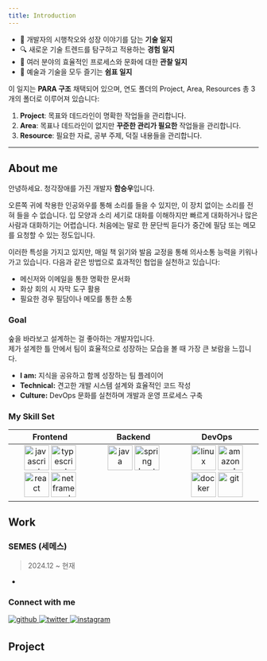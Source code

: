 ```yaml
---
title: Introduction
---
```

- 🔭 개발자의 시행착오와 성장 이야기를 담는 **기술 일지**  
- 🔍 새로운 기술 트렌드를 탐구하고 적용하는 **경험 일지**  
- 🌟 여러 분야의 효율적인 프로세스와 문화에 대한 **관찰 일지**  
- 🎈 예술과 기술을 모두 즐기는 **쉼표 일지**  

이 일지는 **PARA 구조** 채택되어 있으며, 연도 폴더의 Project, Area, Resources 총 3개의 폴더로 이루어져 있습니다:

1. **Project**: 목표와 데드라인이 명확한 작업들을 관리합니다.
2. **Area**: 목표나 데드라인이 없지만 **꾸준한 관리가 필요한** 작업들을 관리합니다.
3. **Resource**: 필요한 자료, 공부 주제, 덕질 내용들을 관리합니다.


---
## About me

안녕하세요. 청각장애를 가진 개발자 **함승우**입니다.

오른쪽 귀에 착용한 인공와우를 통해 소리를 들을 수 있지만, 이 장치 없이는 소리를 전혀 들을 수 없습니다. 입 모양과 소리 세기로 대화를 이해하지만 빠르게 대화하거나 많은 사람과 대화하기는 어렵습니다. 처음에는 말로 한 문단씩 듣다가 중간에 필담 또는 메모를 요청할 수 있는 정도입니다.

이러한 특성을 가지고 있지만, 매일 책 읽기와 발음 교정을 통해 의사소통 능력을 키워나가고 있습니다. 다음과 같은 방법으로 효과적인 협업을 실천하고 있습니다:

- 메신저와 이메일을 통한 명확한 문서화
- 화상 회의 시 자막 도구 활용
- 필요한 경우 필담이나 메모를 통한 소통

### Goal

숲을 바라보고 설계하는 걸 좋아하는 개발자입니다.  
제가 설계한 틀 안에서 팀이 효율적으로 성장하는 모습을 볼 때 가장 큰 보람을 느낍니다.

- **I am:** 지식을 공유하고 함께 성장하는 팀 플레이어
- **Technical:** 견고한 개발 시스템 설계와 효율적인 코드 작성
- **Culture:** DevOps 문화를 실천하며 개발과 운영 프로세스 구축

### My Skill Set  

<table>
    <thead>
        <tr>
            <th align="center" width="33%">Frontend</th>
            <th align="center" width="33%">Backend</th>
            <th align="center" width="33%">DevOps</th>
        </tr>
    </thead>
    <tr>
        <td valign="top">
            <div align="center">
                <img src="https://cdn.jsdelivr.net/gh/devicons/devicon/icons/javascript/javascript-original.svg" alt='javascript' height="50"/>
                <img src="https://cdn.jsdelivr.net/gh/devicons/devicon/icons/typescript/typescript-original.svg" alt='typescript' height="50"/>
                <img src="https://cdn.jsdelivr.net/gh/devicons/devicon/icons/react/react-original.svg" alt='react'  height="50"/>
                <img src="https://cdn.jsdelivr.net/gh/devicons/devicon/icons/dot-net/dot-net-original.svg" alt='net framework'  height="50"/>
            </div>
        </td>
        <td valign="top">
            <div align="center">
                <img src="https://cdn.jsdelivr.net/gh/devicons/devicon/icons/java/java-original.svg" alt='java' height="50"/>
                <img src="https://cdn.jsdelivr.net/gh/devicons/devicon/icons/spring/spring-original.svg" alt='spring boot' height="50"/>
            </div>
        </td>
        <td valign="top">
            <div align="center">
                <img src="https://cdn.jsdelivr.net/gh/devicons/devicon/icons/linux/linux-original.svg" alt='linux'  height="50"/>
                <img src="https://cdn.jsdelivr.net/gh/devicons/devicon@latest/icons/amazonwebservices/amazonwebservices-original-wordmark.svg" alt='amazon web service' height="50" />
                <img src="https://cdn.jsdelivr.net/gh/devicons/devicon/icons/docker/docker-original.svg" alt='docker'  height="50"/>
                <img src="https://cdn.jsdelivr.net/gh/devicons/devicon/icons/git/git-original.svg" alt='git'  height="50"/>
            </div>
        </td>
    </tr>
</table>

## Work

### SEMES (세메스)

> 2024.12 ~ 현재

-

### Connect with me  
<a href="https://github.com/https://github.com/nextlife-dev" target="_blank">
<img src=https://img.shields.io/badge/github-%2324292e.svg?&style=for-the-badge&logo=github&logoColor=white alt=github style="margin-bottom: 5px;" />
</a>
<a href="https://twitter.com/https://x.com/iamkkum" target="_blank">
<img src=https://img.shields.io/badge/twitter-%2300acee.svg?&style=for-the-badge&logo=twitter&logoColor=white alt=twitter style="margin-bottom: 5px;" />
</a>
<a href="https://instagram.com/https://www.instagram.com/seungwoo.mylife/" target="_blank">
<img src=https://img.shields.io/badge/instagram-%23000000.svg?&style=for-the-badge&logo=instagram&logoColor=white alt=instagram style="margin-bottom: 5px;" />
</a>  

## Project


